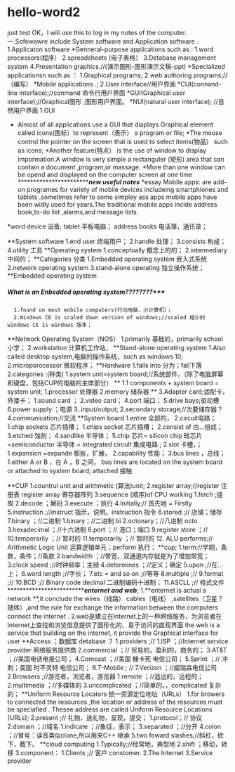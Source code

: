 # hello-word2
just test
OK，I will use this to log in my notes of the computer.
一.Sofewawre include System software and Application software .
1.Applicaton software 
    *Genneral-purpose applications
    such as :
    1.word processors(程序）
    2.spreadsheets (电子表格）
    3.Detabase management system
    4.Presentation graphics.//(演示图形-图形演示文稿-ppt)
    *Specialized applicationsn 
    such as ：
    1.Graphical programs;
    2.web authoring programs;//（编写）
    *Mobile applications .;
2.User interface//用户界面
*CUI(connand-line interface);//conmand 命令行用户界面
*GUI(Graphical user interface);//Graphical图形 ,图形用户界面。
*NUI(natural user interface); //自然用户界面 
  1.GUI 
  * Almost of all applications use a GUI that diaplays Graphical element called icons(图标）to represent（表示） a program or file;
  *The mouse control the pointer on the screen that is used  to select items(物品） such as icons;
  *Another feature(特点） is the use of window to display impormation.A window is very simple a rectanguler (矩形) area that can contain
  a document ,program,or massage.
  *More than one window can be opend and displayed on the computer screen at one time
  **************************************************************new useful notes***************************************
  *essay
  Mobile apps:
   are add-on programes for variety of mobile devices includeing smartphiones and tablets .sometimes refer to some simpley ass apps
   mobile apps have been widly used for years.The traditional mobile apps inclde address book,to-do list ,alarms,and message lists.
  
  *word
  device 设备;
  tablet 平板电脑；
  address books 电话簿，通讯录；
  
  **System software
    1.end user 终端用户；
    2.handle 处理；
    3.consists 构成；
    4.utility 工具
  **Operating system
   1.conceptually 概念上的的；
   2.intermediary 中间的；
  **Categories 分类
   1.Embedded operating system 嵌入式系统
   2.network operating system 
   3.stand-alone operating  独立操作系统；
 **Embedded operating system
 #####  What is an Enbedded operating system????????***
      1.found on most mobile computers(行动电脑，小计算机）；
      2.Windows CE is scaled down version of windows;//scaled 缩小的 windows CE is windows 版本；
**Network Operating System（NOS）
   1.primarily 基础的，primarily school 小学；
   2.workstation 计算机工作站，
 **Stand-alone operating system
   1.Also called desktop system,电脑的操作系统，such as windows 10;
   2.microporocessor 微软程序；
 **Hardware
   1.falls into 分为；fall下落
   2.categories :(种类)
      1.system unit=system board;//系统部件，（除了电脑屏幕和键盘，包括CUP的电脑的主体部分）
    **  1.1  components + system board = system unit;
         1.processor 处理器
         2.memory 储存器
   **    3.Adapter card;适配卡，外接卡；
            1.sound card ；
            2.video card；
         4.port 端口；
         5.drive bays;驱动槽
         6.power supply ；电源
      3..input/output;
      2.secondary storage;//次要储存器？
      4.communication;//交流
   **System board
      1.entire 全部的，
      2.circuit电路；
         1.chip sockets 芯片插槽；
            1.chips socket 芯片插槽；
            2.consist of 由...组成；
            3.etched 蚀刻；
            4.sandlike 半导体；
            5.chip 芯片= silicon chip 硅芯片 =semiconductor 半导体 = integrated circult 集成电路 ;
         2.slot 卡槽，；
            1.expansion =expande 膨胀，扩展，
            2.capability 性能；
         3.bus lines ，总线；
            1.either A or B ，在 A ，B 之间，
            bus lines are located on the system board or attached to system board; attached 接触
            
**CUP
   1.countrul unit and arithmetic (算法)unit;
   2.register array;//register 注册表 register array 寄存器阵列
   3.sequence (顺序)of CPU working
      1.fetch  ;提取
      2.decode  ；解码
      3.execute  ；执行
   4.Initially;// 首先地 = Firstly
   5.instruction ;//instruct 指示，说明。instruction 指令
   6.stored ;//  店铺；储存
   7.binary ；//二进制
      1.binary；//二进制 bi
      2.octonary；//八进制 octo
      3.hexadecimal ；//十六进制 
   8.port ；// 港口；端口
   9.register store ；// 
   10.temporarily ；// 暂时的
   11.temporarily ；// 暂时的 
   12. ALU performs;// Arithmetic Logic Unit 运算逻辑单元；perform 执行；
   **cup;
   1.term;//学期，条款，条件；//条款
   2.bandwidth ；//带宽，双通道内存就是为了增加带宽；
   3.clock speed ;//时钟频率；主频
   4.determines ；//定义；确定
   5.upon ;//在...上；
   6.word length ;//字长；
   7.etc = and so on ;//等等 
   8.multiple ;//
   9.format  ;//
   10.BCD ;// Binary code decimal 二进制编码十进制；
   11.ASCLL ;// 格式文件 
   ******************************enternet and web*****;
   1.**enternet is actual a network **,it conclude the wires（线路） cables（电线） ,satellites（卫星？随体）,and the rule for exchange the information between the computers connect the internet .
   2.web是建立在Internet上的一种网络服务，为浏览者在Internet上查找和浏览信息提供了图形化的、易于访问的直观界面
     the web is a service that building on the internet, it provide the Graphical interface for user 
**Access   ；数据库 detabase ？
1.providers ;//
   1.ISP ；//Internet service provider 网络服务提供商
   2.commercial ；// 贸易的，盈利的，商务的；
   3.AT&T ；//美国电话电报公司；
   4.Comcast ；//美国 糠卡死 电信公司；
   5.Sprint ；// 冲刺；美国 时不灵特 电信公司；
   6.T-Mobile ; //
   7.Verizon ；//威瑞森电信公司
2.Browsers ;//游览者，浏览者，游览器
   1.remote ；//遥远的，远程的；
   2.multimedia ；//多媒体的
   3.uncomplicated ；//简单的。，complicated 复杂的；
**Uniform Resource Locators 统一资源定位地址（URLs）
   1.for browers to connected the resources ,the location or address of the resources must be speciafied .
   Thesee address are called Uniform Resource Locations (URLs);
   2.present ;// 礼物，送礼物，呈现，提交；
1.protocol；// 协议
2.domain ；//域名
   1.indicate ；//象征，表示；
3.separated ；//分开
4.colon ；//冒号：读音类似clone,所以用来C++ 继承
5.two foward slashes;//斜杠，砍下，截下。
**cloud computing
1.Typically;//经常地，典型地
2.shift ；移动，转移
3.component：
   1.Clients  ;// 客户 constomer.
   2.The Internet
   3.Service provider 

   
   

      
 
      
   
  
  
  
  
